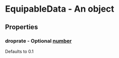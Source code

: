 

# EquipableData - An object



## Properties



### droprate - Optional [number](number)



Defaults to 0.1

